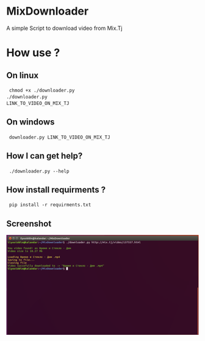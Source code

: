 # MixDownloader
A simple Script to download video from Mix.Tj <br>

# How use ?
## On linux
<code> chmod +x ./downloader.py </code> <BR>
<code>./downloader.py LINK_TO_VIDEO_ON_MIX_TJ </code>

## On windows
<code> downloader.py LINK_TO_VIDEO_ON_MIX_TJ </code>

## How I can get help?
<code> ./downloader.py --help </code>

## How install requirments ?
<code> pip install -r requirments.txt </code>

## Screenshot 
<img src=screenshot.png>
